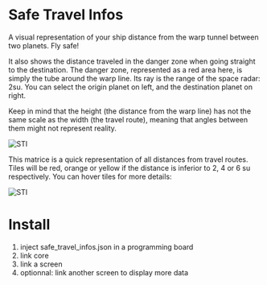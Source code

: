 # Safe Travel Infos
A visual representation of your ship distance from the warp tunnel between two planets. Fly safe!

It also shows the distance traveled in the danger zone when going straight to the destination.
The danger zone, represented as a red area here, is simply the tube around the warp line. Its ray is the range of the space radar: 2su.
You can select the origin planet on left, and the destination planet on right.

Keep in mind that the height (the distance from the warp line) has not the same scale as the width (the travel route), meaning that angles between them might not represent reality.

![STI](https://i.imgur.com/MVowrLb.png)

This matrice is a quick representation of all distances from travel routes.
Tiles will be red, orange or yellow if the distance is inferior to 2, 4 or 6 su respectively.
You can hover tiles for more details:

![STI](https://i.imgur.com/U74DtkU.png)

# Install
1) inject safe_travel_infos.json in a programming board
2) link core
3) link a screen
4) optionnal: link another screen to display more data


